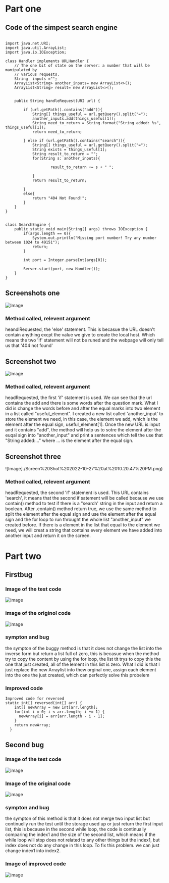 # Part one

## Code of the simpest search engine

```

import java.net.URI;
import java.util.ArrayList;
import java.io.IOException;

class Handler implements URLHandler {
    // The one bit of state on the server: a number that will be manipulated by
    // various requests.
    String  inputs ="";
    ArrayList<String> another_inputs= new ArrayList<>();
    ArrayList<String> result= new ArrayList<>();


    public String handleRequest(URI url) {
        
        if (url.getPath().contains("add")){
            String[] things_useful = url.getQuery().split("=");
            another_inputs.add(things_useful[1]);
            String need_to_return = String.format("String added: %s", things_useful[1]);
            return need_to_return;
            
        } else if (url.getPath().contains("search")){
            String[] things_useful = url.getQuery().split("=");
            String exists = things_useful[1];
            String result_to_return = "";
            for(String s: another_inputs){
                
                    result_to_return += s + " "; 
                
            }
            return result_to_return; 
               
        }
        else{
            return "404 Not Found!";
        }
    }
}


class SearchEngine {
    public static void main(String[] args) throws IOException {
        if(args.length == 0){
            System.out.println("Missing port number! Try any number between 1024 to 49151");
            return;
        }

        int port = Integer.parseInt(args[0]);

        Server.start(port, new Handler());
    }
}
```

## Screenshots one
![Image](./Screen%20Shot%202022-10-27%20at%2010.22.47%20PM.png)

### Method called, relevent argument 
heandlRequested, the 'else' statement. This is becasue the URL doesn't contain anything excpt the value we give to create the local host. Which means the two 'if' statement will not be runed and the webpage will only tell us that '404 not found'


## Screenshot two
![Image](./Screen%20Shot%202022-10-27%20at%2010.21.50%20PM.png)

### Method called, relevent argument 
headRequested, the first 'if' statement is used. We can see that the url contains the add and there is some words after the  question mark. What I did is change the words before and after the equal marks into two element in a list called "useful_element". I created a new list called 'another_input' to store the element we need, in this case, the element we add, which is the element after the equal sign, useful_element[1]. Once the new URL is input and it contains "add", the method will help us to sotre the element after the euqal sign into "another_input" and print a sentences which tell the use that "String added:..." where ... is the element after the equal sign. 


## Screenshot three
![Image]./Screen%20Shot%202022-10-27%20at%2010.20.47%20PM.png)
### Method called, relevent argument 
headRequested, the second 'if' statement is used. This URL contains 'search', it means that the second if satement will be called because we use contain() method to test if there is a "search' string in the input and return a boolean. After .contain() method return true, we use the same method to split the element after the equal sign and use the element after the equal sign and the for loop to run throught the whole list "another_input" we created before. If there is a element in the list that equal to the element we need, we will creat a  string that contains every element we have added into another input and return it on the screen. 

# Part two

## Firstbug
### Image of the test code
![image](./Screen%20Shot%202022-10-27%20at%2010.19.16%20PM.png) 
### image of the originol code
![image](./Screen%20Shot%202022-10-13%20at%209.52.40%20PM.png)

### sympton and bug
the sympton of the buggy method is that it does not change the list into the inverse form but return a list full of zero, this is becasue when the method try to copy the content by using the for loop, the list tit trys to copy this the one that just created, all of the lement in this list is zero. What I did is that I just replace the new Arraylist into thew orginal one, assign each element into the one the just created, which can perfectly solve this probelem
### Improved code
```
Improved code for reversed
static int[] reversed(int[] arr) {
    int[] newArray = new int[arr.length];
    for(int i = 0; i < arr.length; i += 1) {
      newArray[i] = arr[arr.length - i - 1];
    }
    return newArray;
  }
```

## Second bug
### Image of the test code
![image](./Screen%20Shot%202022-10-27%20at%2010.17.23%20PM.png)
### Image of the original code
![image](./wrongcode2.png)
### sympton and bug
the sympton of this method is that it does not merge two input list but continuelly run the test until the storage used up or just return the first input list, this is because in the second while loop, the code is continually comparing the index1 and the size of the second list, which means if the while loop will stop does not related to any other things but the index1, but index does not do any change in this loop. To fix this problem. we can just change index1 into index2. 

### Image of improved code
![image](./improvedcode2.png)
